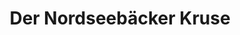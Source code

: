 ---
title: "Der Nordseebäcker Kruse"
url: /heide/der-nordseebaecker-kruse-feldstrasse/
shop: Bäckerei
---